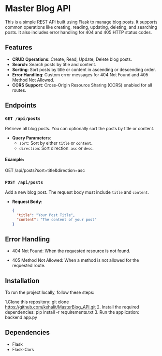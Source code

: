 # Master Blog API

This is a simple REST API built using Flask to manage blog posts. It supports common operations like creating, reading, updating, deleting, and searching posts. It also includes error handling for 404 and 405 HTTP status codes.

## Features

- **CRUD Operations**: Create, Read, Update, Delete blog posts.
- **Search**: Search posts by title and content.
- **Sorting**: Sort posts by title or content in ascending or descending order.
- **Error Handling**: Custom error messages for 404 Not Found and 405 Method Not Allowed.
- **CORS Support**: Cross-Origin Resource Sharing (CORS) enabled for all routes.

## Endpoints

### `GET /api/posts`
Retrieve all blog posts. You can optionally sort the posts by title or content.

- **Query Parameters**:
  - `sort`: Sort by either `title` or `content`.
  - `direction`: Sort direction: `asc` or `desc`.

#### Example:
GET /api/posts?sort=title&direction=asc
### `POST /api/posts`
Add a new blog post. The request body must include `title` and `content`.

- **Request Body**:
  ```json
  {
    "title": "Your Post Title",
    "content": "The content of your post"
  }
## Error Handling
- 404 Not Found: When the requested resource is not found.

- 405 Method Not Allowed: When a method is not allowed for the requested route.

## Installation
To run the project locally, follow these steps:

1.Clone this repository:
    git clone https://github.com/kehalit/MasterBlog_API.git
2. Install the required dependencies:
  pip install -r requirements.txt
3. Run the application:
  backend app.py
  
## Dependencies
  - Flask
  - Flask-Cors












